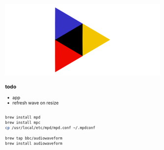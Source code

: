 ![krix](img/banner.png)

### todo

- app
- refresh wave on resize


```sh

brew install mpd
brew install mpc
cp /usr/local/etc/mpd/mpd.conf ~/.mpdconf

brew tap bbc/audiowaveform
brew install audiowaveform

```

